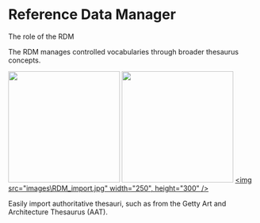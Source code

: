 
# Reference Data Manager

The role of the RDM

The RDM manages controlled vocabularies through broader thesaurus concepts.

<!--[<img src="images\Arches_RDM.jpg" width="250"/>](images\Arches_RDM.jpg)-->
[<img src="images\RDM_Languages.jpg" width="225" />](images\RDM_Languages.jpg)
[<img src="images\RDM_materials.jpg" width="225" />](images\RDM_materials.jpg)
[<img src="images\RDM_import.jpg" width="250", height="300" />](images\RDM_import.jpg)

Easily import authoritative thesauri, such as from the Getty Art and Architecture Thesaurus (AAT).
